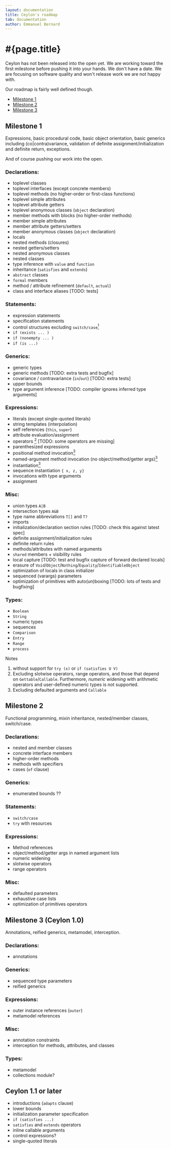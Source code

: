 ```yaml
---
layout: documentation
title: Ceylon's roadmap
tab: documentation
author: Emmanuel Bernard
---
```

# #{page.title}

Ceylon has not been released into the open yet. We are working toward the 
first milestone before pushing it into your hands. We don't have a date. 
We are focusing on software quality and won't release work we are not happy 
with.

Our roadmap is fairly well defined though.

- [Milestone 1](#milestone_1)
- [Milestone 2](#milestone_2)
- [Milestone 3](#milestone_3)

## Milestone 1

Expressions, basic procedural code, basic object orientation, basic
generics including (co|contra)variance, validation of definite
assignment/initialization and definite return, exceptions.

And of course pushing our work into the open.

### Declarations:
* toplevel classes
* toplevel interfaces (except concrete members)
* toplevel methods (no higher-order or first-class functions)
* toplevel simple attributes
* toplevel attribute getters
* toplevel anonymous classes (`object` declaration)
* member methods with blocks (no higher-order methods)
* member simple attributes
* member attribute getters/setters
* member anonymous classes (`object` declaration)
* locals
* nested methods (closures)
* nested getters/setters
* nested anonymous classes
* nested classes
* type inference with `value` and `function`
* inheritance (`satisfies` and `extends`)
* `abstract` classes
* `formal` members
* method / attribute refinement (`default`, `actual`)
* class and interface aliases [TODO: tests]

### Statements:
* expression statements
* specification statements
* control structures excluding `switch/case`<a href="#m1-control"><sup>1</sup></a>
* `if (exists ... )`
* `if (nonempty ... )`
* `if (is ...)`

### Generics:
* generic types 
* generic methods [TODO: extra tests and bugfix]
* covariance / contravariance (`in`/`out`) [TODO: extra tests]
* upper bounds
* type argument inference [TODO: compiler ignores inferred type arguments]

### Expressions:
* literals (except single-quoted literals)
* string templates (interpolation)
* self references (`this`, `super`) 
* attribute evaluation/assignment
* operators <a href="#m1-operators"><sup>2</sup></a> [TODO: some operators are missing]
* parenthesized expressions
* positional method invocation<a href="#m1-invocation"><sup>3</sup></a>
* named-argument method invocation (no object/method/getter args)<a href="#m1-invocation"><sup>3</sup></a>
* instantiation<a href="#m1-invocation"><sup>3</sup></a>
* sequence instantiation `{ x, z, y}`
* invocations with type arguments
* assignment

### Misc:
* union types `A|B`
* intersection types `A&B`
* type name abbreviations `T[]` and `T?`
* imports
* initialization/declaration section rules [TODO: check this against latest spec]
* definite assignment/initialization rules
* definite return rules
* methods/attributes with named arguments
* `shared` members + visibility rules
* local capture [TODO: test and bugfix capture of forward declared locals]
* erasure of `Void`/`Object`/`Nothing`/`Equality`/`IdentifiableObject`
* optimization of locals in class initializer
* sequenced (varargs) parameters
* optimization of primitives with auto(un)boxing [TODO: lots of tests and bugfixing]

### Types:
* `Boolean`
* `String`
* numeric types
* sequences
* `Comparison`
* `Entry`
* `Range`
* `process`


Notes

1. <a name="m1-control"></a>without support for `try (x)` or `if (satisfies U V)`
2. <a name="m1-operators"></a>Excluding slotwise operators, range operators, 
   and those that depend on `Gettable`/`Callable`. Furthermore, *numeric widening* 
   with arithmetic operators and user-defined numeric types is not supported.
3. <a name="m1-invocation"></a>Excluding defaulted arguments and `Callable`

## Milestone 2
Functional programming, mixin inheritance, nested/member 
classes, switch/case.

### Declarations:
* nested and member classes
* concrete interface members
* higher-order methods
* methods with specifiers
* cases (`of` clause)

### Generics:
* enumerated bounds ??

### Statements:
* `switch/case`
* `try` with resources

### Expressions:
* Method references
* object/method/getter args in named argument lists
* numeric widening
* slotwise operators
* range operators

### Misc:
* defaulted parameters
* exhaustive case lists
* optimization of primitives operators

## Milestone 3 (Ceylon 1.0)
Annotations, reified generics, metamodel, interception.

### Declarations:
* annotations

### Generics:
* sequenced type parameters
* reified generics

### Expressions:
* outer instance references (`outer`)
* metamodel references

### Misc:
* annotation constraints
* interception for methods, attributes, and classes

### Types:
* metamodel
* collections module?

## Ceylon 1.1 or later

* introductions (`adapts` clause)
* lower bounds
* initialization parameter specification
* `if (satisfies ...)`
* `satisfies` and `extends` operators
* inline callable arguments
* control expressions?
* single-quoted literals

